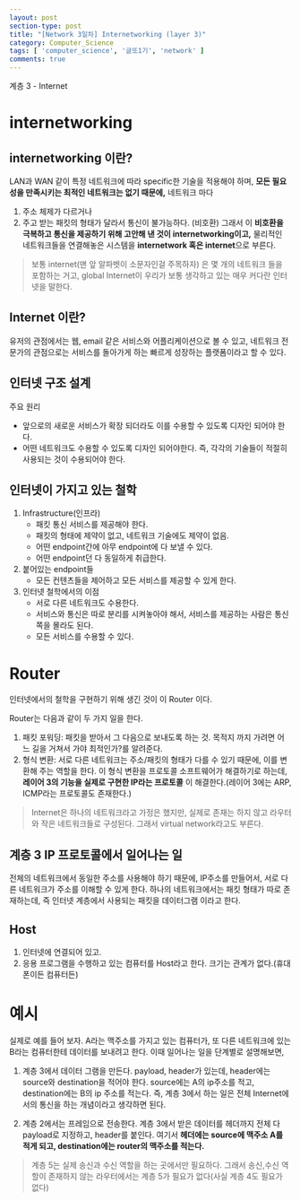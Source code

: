 ```yaml
---
layout: post
section-type: post
title: "[Network 3일차] Internetworking (layer 3)"
category: Computer_Science
tags: [ 'computer_science', '글또1기', 'network' ]
comments: true
---
```


계층 3 - Internet
# internetworking

## internetworking 이란?

LAN과 WAN 같이 특정 네트워크에 따라 specific한 기술을 적용해야 하며, **모든 필요성을 만족시키는 최적인 네트워크는 없기 때문에,** 네트워크 마다
1. 주소 체제가 다르거나
2. 주고 받는 패킷의 형태가 달라서
통신이 불가능하다. (비호환) 그래서 이 **비호환을 극복하고 통신을 제공하기 위해 고안해 낸 것이 internetworking이고,** 물리적인 네트워크들을 연결해놓은 시스템을 **internetwork 혹은 internet**으로 부른다.

> 보통 internet(맨 앞 알파벳이 소문자인걸 주목하자) 은 몇 개의 네트워크 들을 포함하는 거고, global Internet이 우리가 보통 생각하고 있는 매우 커다란 인터넷을 말한다.

## Internet 이란?

유저의 관점에서는 웹, email 같은 서비스와 어플리케이션으로 볼 수 있고, 네트워크 전문가의 관점으로는 서비스를 돌아가게 하는 빠르게 성장하는 플랫폼이라고 할 수 있다.

## 인터넷 구조 설계

주요 원리
- 앞으로의 새로운 서비스가 확장 되더라도 이를 수용할 수 있도록 디자인 되어야 한다.
- 어떤 네트워크도 수용할 수 있도록 디자인 되어야한다. 즉, 각각의 기술들이 적절히 사용되는 것이 수용되어야 한다.

## 인터넷이 가지고 있는 철학

1. Infrastructure(인프라)
    - 패킷 통신 서비스를 제공해야 한다.
    - 패킷의 형태에 제약이 없고, 네트워크 기술에도 제약이 없음.
    - 어떤 endpoint간에 아무 endpoint에 다 보낼 수 있다.
    - 어떤 endpoint던 다 동일하게 취급한다.
2. 붙어있는 endpoint들
    - 모든 컨텐츠들을 제어하고 모든 서비스를 제공할 수 있게 한다.
3. 인터넷 철학에서의 이점
    - 서로 다른 네트워크도 수용한다.
    - 서비스와 통신은 따로 분리를 시켜놓아야 해서, 서비스를 제공하는 사람은 통신 쪽을 몰라도 된다.
    - 모든 서비스를 수용할 수 있다.

# Router

인터넷에서의 철학을 구현하기 위해 생긴 것이 이 Router 이다.

Router는 다음과 같이 두 가지 일을 한다.
1. 패킷 포워딩: 패킷을 받아서 그 다음으로 보내도록 하는 것. 목적지 까지 가려면 어느 길을 거쳐서 가야 최적인가?를 알려준다.
2. 형식 변환: 서로 다른 네트워크는 주소/패킷의 형태가 다를 수 있기 때문에, 이를 변환해 주는 역할을 한다. 이 형식 변환을 프로토콜 소프트웨어가 해결하기로 하는데, **레이어 3의 기능을 실제로 구현한 IP라는 프로토콜** 이 해결한다.(레이어 3에는 ARP, ICMP라는 프로토콜도 존재한다.)

> Internet은 하나의 네트워크라고 가정은 했지만, 실제로 존재는 하지 않고 라우터와 작은 네트워크들로 구성된다. 그래서 virtual network라고도 부른다.

## 계층 3 IP 프로토콜에서 일어나는 일

전체의 네트워크에서 동일한 주소를 사용해야 하기 때문에, IP주소를 만들어서, 서로 다른 네트워크가 주소를 이해할 수 있게 한다.
하나의 네트워크에서는 패킷 형태가 따로 존재하는데, 즉 인터넷 계층에서 사용되는 패킷을 데이터그램 이라고 한다.

## Host

1. 인터넷에 연결되어 있고.
2. 응용 프로그램을 수행하고 있는 컴퓨터를 Host라고 한다. 크기는 관계가 없다.(휴대폰이든 컴퓨터든)

# 예시

실제로 예를 들어 보자. A라는 맥주소를 가지고 있는 컴퓨터가, 또 다른 네트워크에 있는 B라는 컴퓨터한테 데이터를 보내려고 한다. 이때 일어나는 일을 단계별로 설명해보면,

1. 계층 3에서 데이터 그램을 만든다. payload, header가 있는데, header에는 source와 destination을 적어야 한다. source에는 A의 ip주소를 적고, destination에는 B의 ip 주소를 적는다. 즉, 계층 3에서 하는 일은 전체 Internet에서의 통신을 하는 개념이라고 생각하면 된다.

2. 계층 2에서는 프레임으로 전송한다. 계층 3에서 받은 데이터를 헤더까지 전체 다 payload로 지정하고, header를 붙인다. 여기서 **헤더에는 source에 맥주소 A를 적게 되고, destination에는 router의 맥주소를 적는다.**

> 계층 5는 실제 송신과 수신 역할을 하는 곳에서만 필요하다. 그래서 송신,수신 역할이 존재하지 않는 라우터에서는 계층 5가 필요가 없다(사실 계층 4도 필요가 없다)

